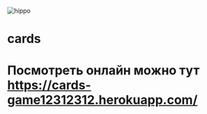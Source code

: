 ![hippo](https://i.yapx.ru/OZcGL.gif)






# cards

# Посмотреть онлайн можно тут https://cards-game12312312.herokuapp.com/
